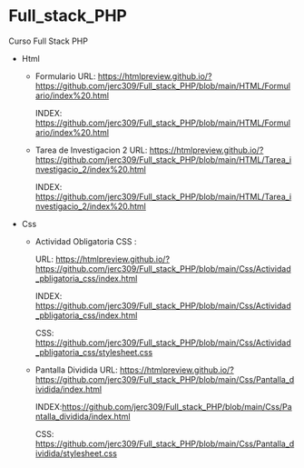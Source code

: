 # Full_stack_PHP
Curso Full Stack PHP

- Html
    - Formulario
        URL: https://htmlpreview.github.io/?https://github.com/jerc309/Full_stack_PHP/blob/main/HTML/Formulario/index%20.html

        INDEX: https://github.com/jerc309/Full_stack_PHP/blob/main/HTML/Formulario/index%20.html

    - Tarea de Investigacion 2
        URL: https://htmlpreview.github.io/?https://github.com/jerc309/Full_stack_PHP/blob/main/HTML/Tarea_investigacio_2/index%20.html
        
        INDEX: https://github.com/jerc309/Full_stack_PHP/blob/main/HTML/Tarea_investigacio_2/index%20.html
- Css
    - Actividad Obligatoria CSS :
    
        URL: https://htmlpreview.github.io/?https://github.com/jerc309/Full_stack_PHP/blob/main/Css/Actividad_pbligatoria_css/index.html

        INDEX: https://github.com/jerc309/Full_stack_PHP/blob/main/Css/Actividad_pbligatoria_css/index.html

        CSS: https://github.com/jerc309/Full_stack_PHP/blob/main/Css/Actividad_pbligatoria_css/stylesheet.css
    
    - Pantalla Dividida
        URL: https://htmlpreview.github.io/?https://github.com/jerc309/Full_stack_PHP/blob/main/Css/Pantalla_dividida/index.html

        INDEX:https://github.com/jerc309/Full_stack_PHP/blob/main/Css/Pantalla_dividida/index.html

        CSS: https://github.com/jerc309/Full_stack_PHP/blob/main/Css/Pantalla_dividida/stylesheet.css





